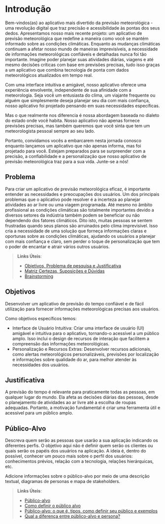 # Introdução

Bem-vindos(as) ao aplicativo mais divertido da previsão meteorológica - uma revolução digital que traz precisão e acessibilidade às pontas dos seus dedos. Apresentamos nosso mais recente projeto: um aplicativo de previsão meteorológica que redefine a maneira como você se mantém informado sobre as condições climáticas. Enquanto as mudanças climáticas continuam a afetar nosso mundo de maneiras imprevisíveis, a necessidade de informações meteorológicas confiáveis e detalhadas nunca foi tão importante. Imagine poder planejar suas atividades diárias, viagens e até mesmo decisões críticas com base em previsões precisas, tudo isso graças a um aplicativo que combina tecnologia de ponta com dados meteorológicos atualizados em tempo real.

Com uma interface intuitiva e amigável, nosso aplicativo oferece uma experiência envolvente, independente de sua afinidade com a meteorologia. Seja você um entusiasta do clima, um viajante frequente ou alguém que simplesmente deseja planejar seu dia com mais confiança, nosso aplicativo foi projetado pensando em suas necessidades específicas.

Mas o que realmente nos diferencia é nossa abordagem baseada no dialeto do estado onde você habita. Nosso aplicativo não apenas fornece previsões precisas, mas também queremos que você sinta que tem um meteorologista pessoal sempre ao seu lado.

Portanto, convidamos vocês a embarcarem nesta jornada conosco enquanto lançamos um aplicativo que não apenas informa, mas foi projetado para você. Estejam preparados para se surpreender com a precisão, a confiabilidade e a personalização que nosso aplicativo de previsão meteorológica traz para a sua vida. Junte-se a nós!

## Problema

Para criar um aplicativo de previsão meteorológica eficaz, é importante entender as necessidades e preocupações dos usuários. Um dos principais problemas que o aplicativo pode resolver é a incerteza ao planejar atividades ao ar livre ou uma viagem programada. Até mesmo no âmbito profissional as condições climáticas são totalmente importantes devido a diversos setores da indústria também podem se beneficiar ou não dependendo dos fatores climáticos. Dito isto, muitas pessoas se sentem frustradas quando seus planos são arruinados pelo clima imprevisível. Isso cria a necessidade de uma solução que forneça informações claras e oportunas sobre as condições climáticas, ajudando os usuários a planejar com mais confiança e claro, sem perder o toque de personalização que tem o poder de encantar e atrair vários outros usuários.

> **Links Úteis**:
> - [Objetivos, Problema de pesquisa e Justificativa](https://medium.com/@versioparole/objetivos-problema-de-pesquisa-e-justificativa-c98c8233b9c3)
> - [Matriz Certezas, Suposições e Dúvidas](https://medium.com/educa%C3%A7%C3%A3o-fora-da-caixa/matriz-certezas-suposi%C3%A7%C3%B5es-e-d%C3%BAvidas-fa2263633655)
> - [Brainstorming](https://www.euax.com.br/2018/09/brainstorming/)

## Objetivos

Desenvolver um aplicativo de previsão do tempo confiável e de fácil utilização para fornecer informações meteorológicas precisas aos usuários.

Como objetivos específicos temos:
- Interface de Usuário Intuitiva: Criar uma interface de usuário (UI) amigável e intuitiva para o aplicativo, tornando-o acessível a um público amplo. Isso inclui o design de recursos de interação que facilitem a compreensão das informações meteorológicas.
- Personalização e Recursos Extras: Desenvolver recursos adicionais, como alertas meteorológicos personalizáveis, previsões por localização e informações sobre qualidade do ar, para melhor atender às necessidades dos usuários.

## Justificativa

A previsão do tempo é relevante para praticamente todas as pessoas, em qualquer lugar do mundo. Ela afeta as decisões diárias das pessoas, desde o planejamento de atividades ao ar livre até a escolha de roupas adequadas. Portanto, a motivação fundamental é criar uma ferramenta útil e acessível para um público amplo.

## Público-Alvo

Descreva quem serão as pessoas que usarão a sua aplicação indicando os diferentes perfis. O objetivo aqui não é definir quem serão os clientes ou quais serão os papéis dos usuários na aplicação. A ideia é, dentro do possível, conhecer um pouco mais sobre o perfil dos usuários: conhecimentos prévios, relação com a tecnologia, relações
hierárquicas, etc.

Adicione informações sobre o público-alvo por meio de uma descrição textual, diagramas de personas e mapa de stakeholders.

> **Links Úteis**:
> - [Público-alvo](https://blog.hotmart.com/pt-br/publico-alvo/)
> - [Como definir o público alvo](https://exame.com/pme/5-dicas-essenciais-para-definir-o-publico-alvo-do-seu-negocio/)
> - [Público-alvo: o que é, tipos, como definir seu público e exemplos](https://klickpages.com.br/blog/publico-alvo-o-que-e/)
> - [Qual a diferença entre público-alvo e persona?](https://rockcontent.com/blog/diferenca-publico-alvo-e-persona/)

